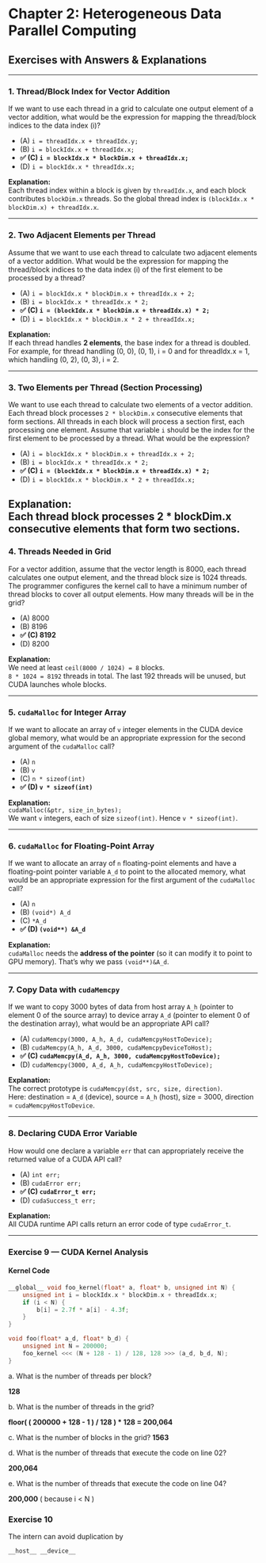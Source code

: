 # Chapter 2: Heterogeneous Data Parallel Computing
## Exercises with Answers & Explanations

---

### 1. Thread/Block Index for Vector Addition
If we want to use each thread in a grid to calculate one output element of a vector addition, what would be the expression for mapping the thread/block indices to the data index (i)?

- (A) `i = threadIdx.x + threadIdx.y;`
- (B) `i = blockIdx.x + threadIdx.x;`
- **✅ (C) `i = blockIdx.x * blockDim.x + threadIdx.x;`**
- (D) `i = blockIdx.x * threadIdx.x;`

**Explanation:**  
Each thread index within a block is given by `threadIdx.x`, and each block contributes `blockDim.x` threads. So the global thread index is `(blockIdx.x * blockDim.x) + threadIdx.x`.

---

### 2. Two Adjacent Elements per Thread
Assume that we want to use each thread to calculate two adjacent elements of a vector addition. What would be the expression for mapping the thread/block indices to the data index (i) of the first element to be processed by a thread?

- (A) `i = blockIdx.x * blockDim.x + threadIdx.x + 2;`
- (B) `i = blockIdx.x * threadIdx.x * 2;`
- **✅ (C) `i = (blockIdx.x * blockDim.x + threadIdx.x) * 2;`**
- (D) `i = blockIdx.x * blockDim.x * 2 + threadIdx.x;`

**Explanation:**  
If each thread handles **2 elements**, the base index for a thread is doubled. For example, for thread handling (0, 0), (0, 1),
i = 0 and for threadIdx.x = 1, which handling (0, 2), (0, 3), i = 2.

---

### 3. Two Elements per Thread (Section Processing)
We want to use each thread to calculate two elements of a vector addition. Each thread block processes `2 * blockDim.x` consecutive elements that form sections. All threads in each block will process a section first, each processing one element. Assume that variable `i` should be the index for the first element to be processed by a thread. What would be the expression?

- (A) `i = blockIdx.x * blockDim.x + threadIdx.x + 2;`
- (B) `i = blockIdx.x * threadIdx.x * 2;`
- **✅ (C) `i = (blockIdx.x * blockDim.x + threadIdx.x) * 2;`**
- (D) `i = blockIdx.x * blockDim.x * 2 + threadIdx.x;`

**Explanation:**  
Each thread block processes 2 * blockDim.x consecutive elements that form two sections.
---

### 4. Threads Needed in Grid
For a vector addition, assume that the vector length is 8000, each thread calculates one output element, and the thread block size is 1024 threads. The programmer configures the kernel call to have a minimum number of thread blocks to cover all output elements. How many threads will be in the grid?

- (A) 8000
- (B) 8196
- **✅ (C) 8192**
- (D) 8200

**Explanation:**  
We need at least `ceil(8000 / 1024) = 8` blocks.  
`8 * 1024 = 8192` threads in total. The last 192 threads will be unused, but CUDA launches whole blocks.

---

### 5. `cudaMalloc` for Integer Array
If we want to allocate an array of `v` integer elements in the CUDA device global memory, what would be an appropriate expression for the second argument of the `cudaMalloc` call?

- (A) `n`
- (B) `v`
- (C) `n * sizeof(int)`
- **✅ (D) `v * sizeof(int)`**

**Explanation:**  
`cudaMalloc(&ptr, size_in_bytes);`  
We want `v` integers, each of size `sizeof(int)`. Hence `v * sizeof(int)`.

---

### 6. `cudaMalloc` for Floating-Point Array
If we want to allocate an array of `n` floating-point elements and have a floating-point pointer variable `A_d` to point to the allocated memory, what would be an appropriate expression for the first argument of the `cudaMalloc` call?

- (A) `n`
- (B) `(void*) A_d`
- (C) `*A_d`
- **✅ (D) `(void**) &A_d`**

**Explanation:**  
`cudaMalloc` needs the **address of the pointer** (so it can modify it to point to GPU memory). That’s why we pass `(void**)&A_d`.

---

### 7. Copy Data with `cudaMemcpy`
If we want to copy 3000 bytes of data from host array `A_h` (pointer to element 0 of the source array) to device array `A_d` (pointer to element 0 of the destination array), what would be an appropriate API call?

- (A) `cudaMemcpy(3000, A_h, A_d, cudaMemcpyHostToDevice);`
- (B) `cudaMemcpy(A_h, A_d, 3000, cudaMemcpyDeviceToHost);`
- **✅ (C) `cudaMemcpy(A_d, A_h, 3000, cudaMemcpyHostToDevice);`**
- (D) `cudaMemcpy(3000, A_d, A_h, cudaMemcpyHostToDevice);`

**Explanation:**  
The correct prototype is `cudaMemcpy(dst, src, size, direction)`.  
Here: destination = `A_d` (device), source = `A_h` (host), size = 3000, direction = `cudaMemcpyHostToDevice`.

---

### 8. Declaring CUDA Error Variable
How would one declare a variable `err` that can appropriately receive the returned value of a CUDA API call?

- (A) `int err;`
- (B) `cudaError err;`
- **✅ (C) `cudaError_t err;`**
- (D) `cudaSuccess_t err;`

**Explanation:**  
All CUDA runtime API calls return an error code of type `cudaError_t`.

---

### Exercise 9 — CUDA Kernel Analysis

#### Kernel Code
```cpp
__global__ void foo_kernel(float* a, float* b, unsigned int N) {
    unsigned int i = blockIdx.x * blockDim.x + threadIdx.x;
    if (i < N) {
        b[i] = 2.7f * a[i] - 4.3f;
    }
}

void foo(float* a_d, float* b_d) {
    unsigned int N = 200000;
    foo_kernel <<< (N + 128 - 1) / 128, 128 >>> (a_d, b_d, N);
}
```
a. What is the number of threads per block?

__128__

b. What is the number of threads in the grid?

__floor( ( 200000 + 128 - 1 ) / 128 ) * 128 = 200,064__

c. What is the number of blocks in the grid?
__1563__

d. What is the number of threads that execute the code on line 02?

__200,064__

e. What is the number of threads that execute the code on line 04?

__200,000__ ( because i < N )

### Exercise 10

The intern can avoid duplication by
```
__host__ __device__ 
```

